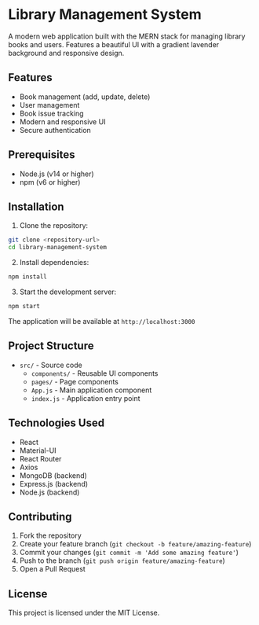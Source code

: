 # Library Management System

A modern web application built with the MERN stack for managing library books and users. Features a beautiful UI with a gradient lavender background and responsive design.

## Features

- Book management (add, update, delete)
- User management
- Book issue tracking
- Modern and responsive UI
- Secure authentication

## Prerequisites

- Node.js (v14 or higher)
- npm (v6 or higher)

## Installation

1. Clone the repository:
```bash
git clone <repository-url>
cd library-management-system
```

2. Install dependencies:
```bash
npm install
```

3. Start the development server:
```bash
npm start
```

The application will be available at `http://localhost:3000`

## Project Structure

- `src/` - Source code
  - `components/` - Reusable UI components
  - `pages/` - Page components
  - `App.js` - Main application component
  - `index.js` - Application entry point

## Technologies Used

- React
- Material-UI
- React Router
- Axios
- MongoDB (backend)
- Express.js (backend)
- Node.js (backend)

## Contributing

1. Fork the repository
2. Create your feature branch (`git checkout -b feature/amazing-feature`)
3. Commit your changes (`git commit -m 'Add some amazing feature'`)
4. Push to the branch (`git push origin feature/amazing-feature`)
5. Open a Pull Request

## License

This project is licensed under the MIT License. 